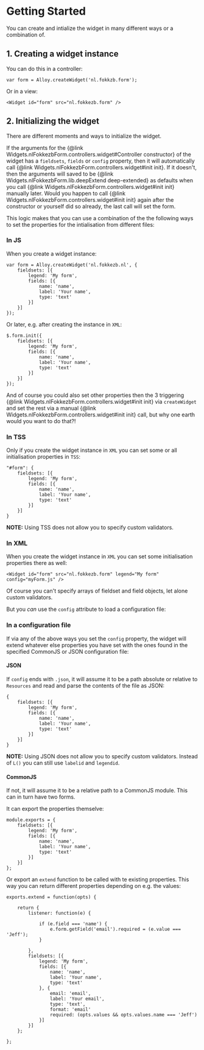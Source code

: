 # Getting Started

You can create and intialize the widget in many different ways or a combination of.

## 1. Creating a widget instance

You can do this in a controller:

	var form = Alloy.createWidget('nl.fokkzb.form');
	
Or in a view:

	<Widget id="form" src="nl.fokkezb.form" />
	
## 2. Initializing the widget
There are different moments and ways to initialize the widget.

If the arguments for the {@link Widgets.nlFokkezbForm.controllers.widget#Controller constructor} of the widget has a `fieldsets`, `fields` or `config` property, then it will automatically call {@link Widgets.nlFokkezbForm.controllers.widget#init init}. If it doesn't, then the arguments will saved to be {@link Widgets.nlFokkezbForm.lib.deepExtend deep-extended} as defaults when you call {@link Widgets.nlFokkezbForm.controllers.widget#init init} manually later. Would you happen to call {@link Widgets.nlFokkezbForm.controllers.widget#init init} again after the constructor or yourself did so already, the last call will set the form.

This logic makes that you can use a combination of the the following ways to set the properties for the intialisation from different files:

### In JS

When you create a widget instance:

	var form = Alloy.createWidget('nl.fokkezb.nl', {
		fieldsets: [{
			legend: 'My form',			
			fields: [{
				name: 'name',
				label: 'Your name',
				type: 'text'
			}]
		}]
	});
	
Or later, e.g. after creating the instance in `XML`:

	$.form.init({
		fieldsets: [{
			legend: 'My form',			
			fields: [{
				name: 'name',
				label: 'Your name',
				type: 'text'
			}]
		}]
	});
	
And of course you could also set other properties then the 3 triggering {@link Widgets.nlFokkezbForm.controllers.widget#init init} via `createWidget` and set the rest via a manual {@link Widgets.nlFokkezbForm.controllers.widget#init init} call, but why one earth would you want to do that?!
	
### In TSS

Only if you create the widget instance in `XML` you can set some or all initialisation properties in `TSS`:

	"#form": {
		fieldsets: [{
			legend: 'My form',			
			fields: [{
				name: 'name',
				label: 'Your name',
				type: 'text'
			}]
		}]
	}	

**NOTE:** Using TSS does not allow you to specify custom validators.
	
### In XML

When you create the widget instance in `XML` you can set some initialisation properties there as well:

	<Widget id="form" src="nl.fokkezb.form" legend="My form" config="myForm.js" />
	
Of course you can't specify arrays of fieldset and field objects, let alone custom validators.

But you *can* use the `config` attribute to load a configuration file:

### In a configuration file

If via any of the above ways you set the `config` property, the widget will extend whatever else properties you have set with the ones found in the specified CommonJS or JSON configuration file:

#### JSON

If `config` ends with `.json`, it will assume it to be a path absolute or relative to `Resources` and read and parse the contents of the file as JSON:

	{
		fieldsets: [{
			legend: 'My form',			
			fields: [{
				name: 'name',
				label: 'Your name',
				type: 'text'
			}]
		}]
	}
	
**NOTE:** Using JSON does not allow you to specify custom validators. Instead of `L()` you can still use `labelid` and `legendid`.

#### CommonJS

If not, it will assume it to be a relative path to a CommonJS module. This can in turn have two forms.

It can export the properties themselve:

	module.exports = {
		fieldsets: [{
			legend: 'My form',			
			fields: [{
				name: 'name',
				label: 'Your name',
				type: 'text'
			}]
		}]
	};
	
Or export an `extend` function to be called with te existing properties. This way you can return different properties depending on e.g. the values:

	exports.extend = function(opts) {
	
		return {
			listener: function(e) {
				
				if (e.field === 'name') {
					e.form.getField('email').required = (e.value === 'Jeff');
				}
			
			},
			fieldsets: [{
				legend: 'My form',			
				fields: [{
					name: 'name',
					label: 'Your name',
					type: 'text'
				}, {
					email: 'email',
					label: 'Your email',
					type: 'text',
					format: 'email'
					required: (opts.values && opts.values.name === 'Jeff')
				}]
			}]
		};
	
	};